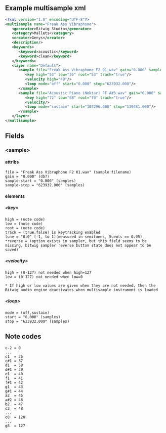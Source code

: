 ## Example multisample xml
```xml
<?xml version="1.0" encoding="UTF-8"?>
<multisample name="Freak Ass Vibraphone">
   <generator>Bitwig Studio</generator>
   <category>Mallets</category>
   <creator>Genys</creator>
   <description/>
   <keywords>
      <keyword>acoustic</keyword>
      <keyword>clean</keyword>
   </keywords>
   <layer name="Default">
      <sample file="Freak Ass Vibraphone F2 01.wav" gain="0.000" sample-start="0.000" sample-stop="623932.000" tune="0.0">
         <key high="53" low="36" root="53" track="true"/>
         <velocity high="49"/>
         <loop mode="off" start="0.000" stop="623932.000"/>
      </sample>
      <sample file="Acoustic Piano (Nektar) FF A#3.wav" gain="0.000" sample-start="0.000" sample-stop="139650.000" tune="0.0">
         <key high="72" low="68" root="70" track="true"/>
         <velocity/>
         <loop mode="sustain" start="107296.000" stop="139481.000"/>
      </sample>
   </layer>
</multisample>
```

## Fields
### \<sample>

#### attribs
    file = "Freak Ass Vibraphone F2 01.wav" (sample filename)
    gain = "0.000" (db?)
    sample-start = "0.000" (samples)
    sample-stop = "623932.000" (samples)

#### elements

##### \<key>
    high = (note code)
    low = (note code)
    root = (note code)
    track = (true,false) is keytracking enabled
    tune = "0.0" (-1, to 1)(measured in semitones, 5cents == 0.05)
    *reverse = (option exists in sampler, but this field seems to be missing, bitwig sampler reverse button state does not appear to be saved)

##### \<velocity>
    high = (0-127) not needed when high=127
    low = (0-127) not needed when low=0

    * If high or low values are given when they are not needed, then the Bitwig audio engine deactivates when multisample instrument is loaded
##### \<loop>
    mode = (off,sustain)
    start = "0.000" (samples)
    stop = "623932.000" (samples)

## Note codes
    c-2 = 0
    ...
    c1  = 36
    c#1 = 37
    d1  = 38
    d#1 = 39
    e1  = 40
    f1  = 41
    f#1 = 42
    g1  = 43
    g#1 = 44
    a2  = 45
    a#2 = 46
    b2  = 47
    c2  = 48
    ...
    c8  = 120
    ...
    g8  = 127



